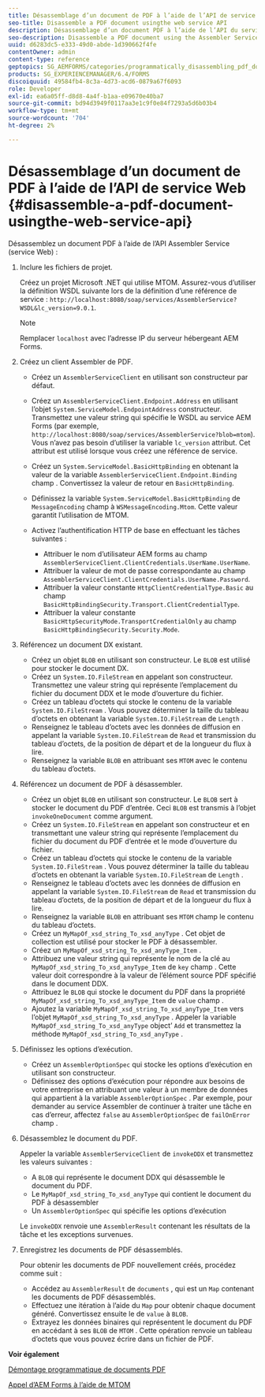 ```yaml
---
title: Désassemblage d’un document de PDF à l’aide de l’API de service Web
seo-title: Disassemble a PDF document usingthe web service API
description: Désassemblage d’un document PDF à l’aide de l’API du service Assembler
seo-description: Disassemble a PDF document using the Assembler Service API
uuid: d6283dc5-e333-49d0-abde-1d390662f4fe
contentOwner: admin
content-type: reference
geptopics: SG_AEMFORMS/categories/programmatically_disassembling_pdf_documents
products: SG_EXPERIENCEMANAGER/6.4/FORMS
discoiquuid: 49584fb4-8c3a-4d73-acd6-0879a67f6093
role: Developer
exl-id: ea6a05ff-d8d8-4a4f-b1aa-e09670e40ba7
source-git-commit: bd94d3949f0117aa3e1c9f0e84f7293a5d6b03b4
workflow-type: tm+mt
source-wordcount: '704'
ht-degree: 2%

---
```


# Désassemblage d’un document de PDF à l’aide de l’API de service Web {#disassemble-a-pdf-document-usingthe-web-service-api}

Désassemblez un document PDF à l’aide de l’API Assembler Service (service Web) :

1. Inclure les fichiers de projet.

   Créez un projet Microsoft .NET qui utilise MTOM. Assurez-vous d’utiliser la définition WSDL suivante lors de la définition d’une référence de service : `http://localhost:8080/soap/services/AssemblerService?WSDL&lc_version=9.0.1`.

   >[!NOTE]
   >
   >Remplacer `localhost` avec l’adresse IP du serveur hébergeant AEM Forms.

1. Créez un client Assembler de PDF.

   * Créez un `AssemblerServiceClient` en utilisant son constructeur par défaut.
   * Créez un `AssemblerServiceClient.Endpoint.Address` en utilisant l’objet `System.ServiceModel.EndpointAddress` constructeur. Transmettez une valeur string qui spécifie le WSDL au service AEM Forms (par exemple, `http://localhost:8080/soap/services/AssemblerService?blob=mtom`). Vous n’avez pas besoin d’utiliser la variable `lc_version` attribut. Cet attribut est utilisé lorsque vous créez une référence de service.
   * Créez un `System.ServiceModel.BasicHttpBinding` en obtenant la valeur de la variable `AssemblerServiceClient.Endpoint.Binding` champ . Convertissez la valeur de retour en `BasicHttpBinding`.
   * Définissez la variable `System.ServiceModel.BasicHttpBinding` de `MessageEncoding` champ à `WSMessageEncoding.Mtom`. Cette valeur garantit l’utilisation de MTOM.
   * Activez l’authentification HTTP de base en effectuant les tâches suivantes :

      * Attribuer le nom d’utilisateur AEM forms au champ `AssemblerServiceClient.ClientCredentials.UserName.UserName`.
      * Attribuer la valeur de mot de passe correspondante au champ `AssemblerServiceClient.ClientCredentials.UserName.Password`.
      * Attribuer la valeur constante `HttpClientCredentialType.Basic` au champ `BasicHttpBindingSecurity.Transport.ClientCredentialType`.
      * Attribuer la valeur constante `BasicHttpSecurityMode.TransportCredentialOnly` au champ `BasicHttpBindingSecurity.Security.Mode`.

1. Référencez un document DX existant.

   * Créez un objet `BLOB` en utilisant son constructeur. Le `BLOB` est utilisé pour stocker le document DX.
   * Créez un `System.IO.FileStream` en appelant son constructeur. Transmettez une valeur string qui représente l’emplacement du fichier du document DDX et le mode d’ouverture du fichier.
   * Créez un tableau d’octets qui stocke le contenu de la variable `System.IO.FileStream` . Vous pouvez déterminer la taille du tableau d’octets en obtenant la variable `System.IO.FileStream` de `Length` .
   * Renseignez le tableau d’octets avec les données de diffusion en appelant la variable `System.IO.FileStream` de `Read` et transmission du tableau d’octets, de la position de départ et de la longueur du flux à lire.
   * Renseignez la variable `BLOB` en attribuant ses `MTOM` avec le contenu du tableau d’octets.

1. Référencez un document de PDF à désassembler.

   * Créez un objet `BLOB` en utilisant son constructeur. Le `BLOB` sert à stocker le document du PDF d’entrée. Ceci `BLOB` est transmis à l’objet `invokeOneDocument` comme argument.
   * Créez un `System.IO.FileStream` en appelant son constructeur et en transmettant une valeur string qui représente l’emplacement du fichier du document du PDF d’entrée et le mode d’ouverture du fichier.
   * Créez un tableau d’octets qui stocke le contenu de la variable `System.IO.FileStream` . Vous pouvez déterminer la taille du tableau d’octets en obtenant la variable `System.IO.FileStream` de `Length` .
   * Renseignez le tableau d’octets avec les données de diffusion en appelant la variable `System.IO.FileStream` de `Read` et transmission du tableau d’octets, de la position de départ et de la longueur du flux à lire.
   * Renseignez la variable `BLOB` en attribuant ses `MTOM` champ le contenu du tableau d’octets.
   * Créez un `MyMapOf_xsd_string_To_xsd_anyType` . Cet objet de collection est utilisé pour stocker le PDF à désassembler.
   * Créez un `MyMapOf_xsd_string_To_xsd_anyType_Item` .
   * Attribuez une valeur string qui représente le nom de la clé au `MyMapOf_xsd_string_To_xsd_anyType_Item` de `key` champ . Cette valeur doit correspondre à la valeur de l’élément source PDF spécifié dans le document DDX.
   * Attribuez le `BLOB` qui stocke le document du PDF dans la propriété `MyMapOf_xsd_string_To_xsd_anyType_Item` de `value` champ .
   * Ajoutez la variable `MyMapOf_xsd_string_To_xsd_anyType_Item` vers l’objet `MyMapOf_xsd_string_To_xsd_anyType` . Appeler la variable `MyMapOf_xsd_string_To_xsd_anyType` object’ `Add` et transmettez la méthode `MyMapOf_xsd_string_To_xsd_anyType` .

1. Définissez les options d’exécution.

   * Créez un `AssemblerOptionSpec` qui stocke les options d’exécution en utilisant son constructeur.
   * Définissez des options d’exécution pour répondre aux besoins de votre entreprise en attribuant une valeur à un membre de données qui appartient à la variable `AssemblerOptionSpec` . Par exemple, pour demander au service Assembler de continuer à traiter une tâche en cas d’erreur, affectez `false` au `AssemblerOptionSpec` de `failOnError` champ .

1. Désassemblez le document du PDF.

   Appeler la variable `AssemblerServiceClient` de `invokeDDX` et transmettez les valeurs suivantes :

   * A `BLOB` qui représente le document DDX qui désassemble le document du PDF.
   * Le `MyMapOf_xsd_string_To_xsd_anyType` qui contient le document du PDF à désassembler
   * Un `AssemblerOptionSpec` qui spécifie les options d’exécution

   Le `invokeDDX` renvoie une `AssemblerResult` contenant les résultats de la tâche et les exceptions survenues.

1. Enregistrez les documents de PDF désassemblés.

   Pour obtenir les documents de PDF nouvellement créés, procédez comme suit :

   * Accédez au `AssemblerResult` de `documents` , qui est un `Map` contenant les documents de PDF désassemblés.
   * Effectuez une itération à l’aide du `Map` pour obtenir chaque document généré. Convertissez ensuite le de `value` à `BLOB`.
   * Extrayez les données binaires qui représentent le document du PDF en accédant à ses `BLOB` de `MTOM` . Cette opération renvoie un tableau d’octets que vous pouvez écrire dans un fichier de PDF.

**Voir également**

[Démontage programmatique de documents PDF](/help/forms/developing/programmatically-disassembling-pdf-documents.md#programmatically-disassembling-pdf-documents)

[Appel d’AEM Forms à l’aide de MTOM](/help/forms/developing/invoking-aem-forms-using-web.md#invoking-aem-forms-using-mtom)
